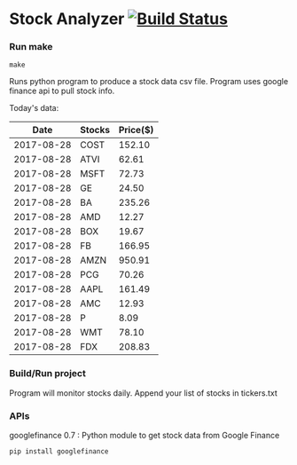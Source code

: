 # Stock Analyzer [![Build Status](https://travis-ci.org/ogoyal/StockAnalyzer.svg?branch=master)](https://travis-ci.org/ogoyal/StockAnalyzer)

### Run make
```
make
```

Runs python program to produce a stock data csv file. Program uses google finance api to pull stock info.

Today's data:

| Date| Stocks| Price($) | 
| --- | --- | ---  | 
| 2017-08-28| COST| 152.10 | 
| 2017-08-28| ATVI| 62.61 | 
| 2017-08-28| MSFT| 72.73 | 
| 2017-08-28| GE| 24.50 | 
| 2017-08-28| BA| 235.26 | 
| 2017-08-28| AMD| 12.27 | 
| 2017-08-28| BOX| 19.67 | 
| 2017-08-28| FB| 166.95 | 
| 2017-08-28| AMZN| 950.91 | 
| 2017-08-28| PCG| 70.26 | 
| 2017-08-28| AAPL| 161.49 | 
| 2017-08-28| AMC| 12.93 | 
| 2017-08-28| P| 8.09 | 
| 2017-08-28| WMT| 78.10 | 
| 2017-08-28| FDX| 208.83 | 

### Build/Run project

Program will monitor stocks daily. Append your list of stocks in tickers.txt

### APIs
googlefinance 0.7 : Python module to get stock data from Google Finance

```
pip install googlefinance
```

